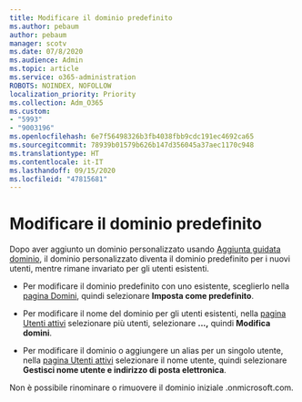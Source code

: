 ```yaml
---
title: Modificare il dominio predefinito
ms.author: pebaum
author: pebaum
manager: scotv
ms.date: 07/8/2020
ms.audience: Admin
ms.topic: article
ms.service: o365-administration
ROBOTS: NOINDEX, NOFOLLOW
localization_priority: Priority
ms.collection: Adm_O365
ms.custom:
- "5993"
- "9003196"
ms.openlocfilehash: 6e7f56498326b3fb4038fbb9cdc191ec4692ca65
ms.sourcegitcommit: 78939b01579b626b147d356045a37aec1170c948
ms.translationtype: HT
ms.contentlocale: it-IT
ms.lasthandoff: 09/15/2020
ms.locfileid: "47815681"
---
```

# <a name="change-default-domain"></a>Modificare il dominio predefinito

Dopo aver aggiunto un dominio personalizzato usando [Aggiunta guidata dominio](https://admin.microsoft.com/Adminportal#/Domains/Wizard), il dominio personalizzato diventa il dominio predefinito per i nuovi utenti, mentre rimane invariato per gli utenti esistenti.

- Per modificare il dominio predefinito con uno esistente, sceglierlo nella [pagina Domini](https://admin.microsoft.com/Adminportal/Home#/Domains), quindi selezionare **Imposta come predefinito**.

- Per modificare il nome del dominio per gli utenti esistenti, nella [pagina Utenti attivi](https://admin.microsoft.com/Adminportal/Home#/users) selezionare più utenti, selezionare **...,** quindi **Modifica domini**.

- Per modificare il dominio o aggiungere un alias per un singolo utente, nella [pagina Utenti attivi](https://admin.microsoft.com/Adminportal/Home#/users) selezionare il nome utente, quindi selezionare **Gestisci nome utente e indirizzo di posta elettronica**.

Non è possibile rinominare o rimuovere il dominio iniziale .onmicrosoft.com.